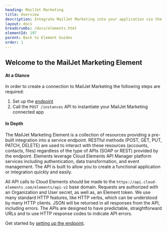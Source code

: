 ```yaml
---
heading: MailJet Marketing
title: Overview
description: Integrate MailJet Marketing into your application via the Cloud Elements APIs.
layout: docs
breadcrumbs: /docs/elements.html
elementId: 197
parent: Back to Element Guides
order: 1
---
```


## Welcome to the MailJet Marketing Element


#### At a Glance

In order to create a connection to MailJet Marketing the following steps are required:

1. Set up the [endpoint](mailjet-marketing-endpoint-setup.html)
2. Call the `POST /instances` API to instantiate your MailJet Marketing connected app

#### In Depth

The MailJet Marketing Element is a collection of resources providing a pre-built integration into a service endpoint. RESTful methods (POST, GET, PUT, PATCH, DELETE) are used to interact with these resources (accounts, contacts, files) regardless of the type of APIs (SOAP or REST) provided by the endpoint. Elements leverage Cloud Elements API Manager platform services including authentication, data transformation, and event management.  The API is built to allow you to create a functional application or integration quickly and easily.

All API calls to Cloud Elements should be made to the `https://api.cloud-elements.com/elements/api-v2` base domain. Requests are authorized with an Organization and User secret, as well as, an Element token.  We use many standard HTTP features, like HTTP verbs, which can be understood by many HTTP clients. JSON will be returned in all responses from the API, including errors. The APIs are designed to have predictable, straightforward URLs and to use HTTP response codes to indicate API errors.

Get started by [setting up the endpoint](mailjet-marketing-endpoint-setup.html).
